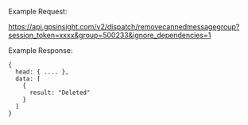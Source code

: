 Example Request:

https://api.gpsinsight.com/v2/dispatch/removecannedmessagegroup?session_token=xxxx&group=500233&ignore_dependencies=1

Example Response:

    {
      head: { .... },
      data: [
        {
          result: "Deleted"
        }
      ]
    }
